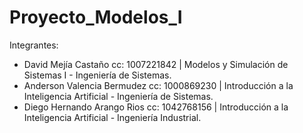 # Proyecto_Modelos_I
Integrantes:
- David Mejía Castaño cc: 1007221842 | Modelos y Simulación de Sistemas I - Ingeniería de Sistemas.
- Anderson Valencia Bermudez cc: 1000869230 | Introducción a la Inteligencia Artificial - Ingeniería de Sistemas.
- Diego Hernando Arango Rios cc: 1042768156 | Introducción a la Inteligencia Artificial - Ingeniería Industrial.
  
